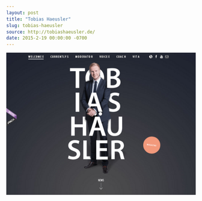 ```yaml
---
layout: post
title: "Tobias Haeusler"
slug: tobias-haeusler
source: http://tobiashaeusler.de/
date: 2015-2-19 00:00:00 -0700
---
```


<img src="/assets/img/screenshots/tobias-haeusler.jpg">

